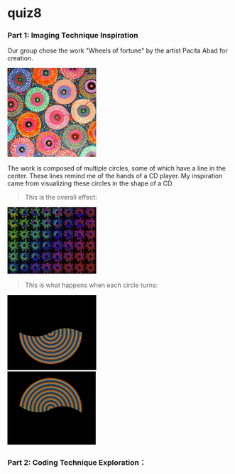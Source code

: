 # quiz8
### Part 1: Imaging Technique Inspiration
Our group chose the work "Wheels of fortune" by the artist Pacita Abad for creation.

<img src="assets/Wheels.jpg" width="200px">

The work is composed of multiple circles, some of which have a line in the center. These lines remind me of the hands of a CD player. My inspiration came from visualizing these circles in the shape of a CD.


>This is the overall effect:

<div align=centre><img src="assets/image3.png" width="200px">


>This is what happens when each circle turns:

 <div align=centre><img src="assets/image2.png" width="200px">
 <div align=centre><img src="assets/image1.png" width="200px">



### Part 2: Coding Technique Exploration：
